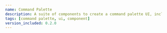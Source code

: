 ```yaml
---
name: Command Palette
description: A suite of components to create a command palette UI, including triggers, items, and loading states.
tags: [command palette, ui, component]
version_included: 0.2.0
---
```

